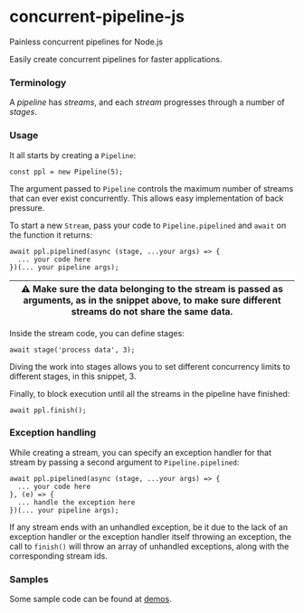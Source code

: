# concurrent-pipeline-js
Painless concurrent pipelines for Node.js

Easily create concurrent pipelines for faster applications.

### Terminology

A _pipeline_ has _streams_, and each _stream_ progresses through a number of _stages_.

### Usage

It all starts by creating a `Pipeline`:

    const ppl = new Pipeline(5);

The argument passed to `Pipeline` controls the maximum number of streams that can ever exist concurrently. This allows easy implementation of back pressure.

To start a new `Stream`, pass your code to `Pipeline.pipelined` and `await` on the function it returns:

    await ppl.pipelined(async (stage, ...your args) => {
      ... your code here
    })(... your pipeline args);
    
| :warning: Make sure the data belonging to the stream is passed as arguments, as in the snippet above, to make sure different streams do not share the same data. |
|-----------------------------------------|

Inside the stream code, you can define stages:

    await stage('process data', 3);
    
Diving the work into stages allows you to set different concurrency limits to different stages, in this snippet, 3.

Finally, to block execution until all the streams in the pipeline have finished:

    await ppl.finish();

### Exception handling

While creating a stream, you can specify an exception handler for that stream by passing a second argument to `Pipeline.pipelined`:

    await ppl.pipelined(async (stage, ...your args) => {
      ... your code here
    }, (e) => {
      ... handle the exception here
    })(... your pipeline args);

If any stream ends with an unhandled exception, be it due to the lack of an exception handler or the exception handler itself throwing an exception, the call to `finish()` will throw an array of unhandled exceptions, along with the corresponding stream ids.
    
### Samples

Some sample code can be found at [demos](https://github.com/mstniy/concurrent-pipeline-js/tree/master/demos).
